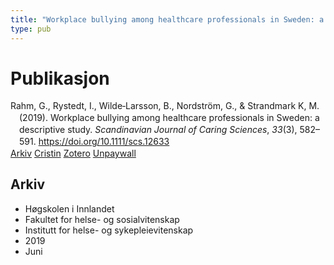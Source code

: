 ```yaml
---
title: "Workplace bullying among healthcare professionals in Sweden: a descriptive study"
type: pub
---
```

<h1>Publikasjon</h1>
<article id="csl-bib-container-E8F9AGMT" class="csl-bib-container">
  <div class="csl-bib-body" style="line-height: 1.35; padding-left: 1em; text-indent:-1em;">
  <div class="csl-entry">Rahm, G., Rystedt, I., Wilde&#x2010;Larsson, B., Nordstr&#xF6;m, G., &amp; Strandmark K, M. (2019). Workplace bullying among healthcare professionals in Sweden: a descriptive study. <i>Scandinavian Journal of Caring Sciences</i>, <i>33</i>(3), 582&#x2013;591. <a href="https://doi.org/10.1111/scs.12633">https://doi.org/10.1111/scs.12633</a></div>
</div>
  <div class="csl-bib-buttons">
    <a href="#taxonomy-article-E8F9AGMT" class="csl-bib-button">Arkiv</a>
    <a href="https://app.cristin.no/results/show.jsf?id=1703848" alt="Cristin URL" class="csl-bib-button">Cristin</a>
    <a href="http://zotero.org/groups/5022929/items/E8F9AGMT" alt="Zotero URL" class="csl-bib-button">Zotero</a>
    <a href="https://onlinelibrary.wiley.com/doi/pdfdirect/10.1111/scs.12633" class="csl-bib-button">Unpaywall</a>
  </div>
  <div id="csl-bib-meta-container-E8F9AGMT"></div>
</article>
<div id="csl-bib-meta-E8F9AGMT" class="csl-bib-meta">
  <article id="taxonomy-article-E8F9AGMT" class="taxonomy-article">
    <h1>Arkiv</h1>
    <ul>
      <li>Høgskolen i Innlandet</li>
      <li>Fakultet for helse- og sosialvitenskap</li>
      <li>Institutt for helse- og sykepleievitenskap</li>
      <li>2019</li>
      <li>Juni</li>
    </ul>
  </article>
</div>
